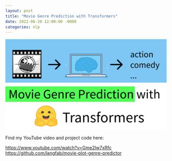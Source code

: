 ```yaml
---
layout: post
title: "Movie Genre Prediction with Transformers"
date: 2022-06-20 12:00:00 -0000
categories: nlp
---
```


<a href="https://www.youtube.com/watch?v=Gme2lw7xRfc" target="_blank"><img src="/images/movie-genre-predictor.png"></a>

Find my YouTube video and project code here:

<a href="https://www.youtube.com/watch?v=Gme2lw7xRfc" target="_blank">https://www.youtube.com/watch?v=Gme2lw7xRfc</a>
<a href="https://github.com/langfab/movie-plot-genre-predictor" target="_blank">https://github.com/langfab/movie-plot-genre-predictor</a>
